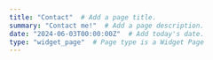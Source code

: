 ```yaml
---
title: "Contact"  # Add a page title.
summary: "Contact me!"  # Add a page description.
date: "2024-06-03T00:00:00Z"  # Add today's date.
type: "widget_page"  # Page type is a Widget Page
---
```

